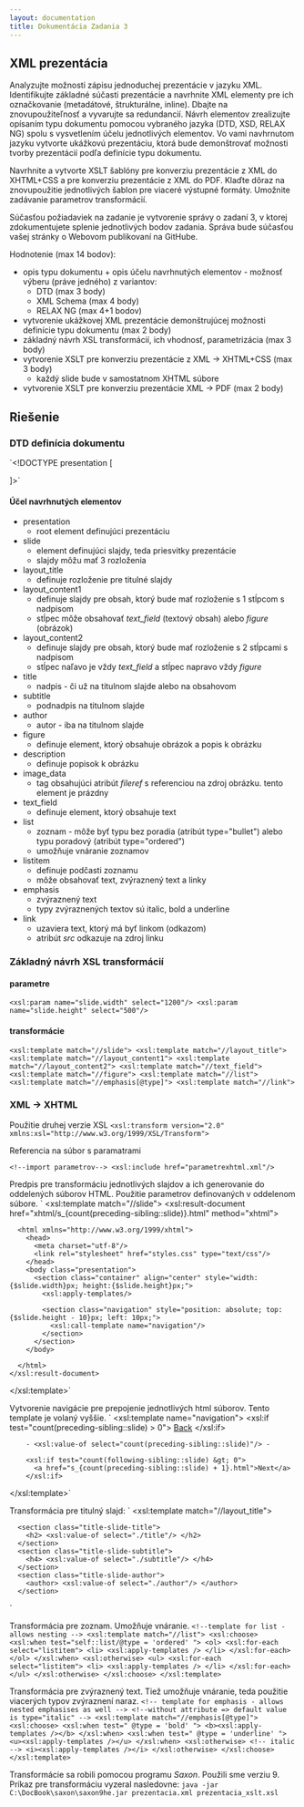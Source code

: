 ```yaml
---
layout: documentation
title: Dokumentácia Zadania 3
---
```


## XML prezentácia ##

Analyzujte možnosti zápisu jednoduchej prezentácie v jazyku XML. Identifikujte základné súčasti prezentácie a navrhnite XML elementy pre ich označkovanie (metadátové, štrukturálne, inline). Dbajte na znovupoužiteľnosť a vyvarujte sa redundancií. Návrh elementov zrealizujte opísaním typu dokumentu pomocou vybraného jazyka (DTD, XSD, RELAX NG) spolu s vysvetlením účelu jednotlivých elementov. Vo vami navhrnutom jazyku vytvorte ukážkovú prezentáciu, ktorá bude demonštrovať možnosti tvorby prezentácií podľa definície typu dokumentu.

Navrhnite a vytvorte XSLT šablóny pre konverziu prezentácie z XML do XHTML+CSS a pre konverziu prezentácie z XML do PDF. Klaďte dôraz na znovupoužitie jednotlivých šablon pre viaceré výstupné formáty. Umožnite zadávanie parametrov transformácií.

Súčasťou požiadaviek na zadanie je vytvorenie správy o zadaní 3, v ktorej zdokumentujete splenie jednotlivých bodov zadania. Správa bude súčasťou vašej stránky o Webovom publikovaní na GitHube.

Hodnotenie (max 14 bodov):
* opis typu dokumentu + opis účelu navrhnutých elementov - možnosť výberu (práve jedného) z variantov:
  - DTD (max 3 body)
  - XML Schema (max 4 body)
  - RELAX NG (max 4+1 bodov)
* vytvorenie ukážkovej XML prezentácie demonštrujúcej možnosti definície typu dokumentu (max 2 body)
* základný návrh XSL transformácií, ich vhodnosť, parametrizácia (max 3 body)
* vytvorenie XSLT pre konverziu prezentácie z XML -> XHTML+CSS (max 3 body)
  - každý slide bude v samostatnom XHTML súbore
* vytvorenie XSLT pre konverziu prezentácie XML -> PDF (max 2 body)


## Riešenie ##

### DTD definícia dokumentu ###

`<!DOCTYPE presentation [
<!ELEMENT presentation (slide*)>
<!ELEMENT slide (layout_title | layout_content1 | layout_content2)>
<!ELEMENT layout_title (title, subtitle?, author?)>
<!ELEMENT title (#PCDATA)>
<!ELEMENT subtitle (#PCDATA)>
<!ELEMENT author (#PCDATA)>
<!ELEMENT layout_content1 (title, (figure | text_field) )>
<!ELEMENT figure (description?, image_data)>
<!ELEMENT description (#PCDATA)>
<!ELEMENT image_data EMPTY>
<!ATTLIST image_data fileref CDATA #REQUIRED>
<!ELEMENT text_field (#PCDATA | list | emphasis | link)* >
<!ELEMENT list (list | listitem)+ >                     
<!ATTLIST list type (bullet | ordered) "bullet">
<!ELEMENT listitem (#PCDATA | emphasis | link)* >
<!ELEMENT emphasis (#PCDATA)>
<!ATTLIST emphasis type (italic | bold | underline) "italic">
<!ELEMENT link (#PCDATA)>
<!ATTLIST link src CDATA #IMPLIED>
<!ELEMENT layout_content2 (title, text_field, figure )>
]>`

#### Účel navrhnutých elementov ####
* presentation
  - root element definujúci prezentáciu
* slide
  - element definujúci slajdy, teda priesvitky prezentácie
  - slajdy môžu mať 3 rozloženia
* layout_title
  - definuje rozloženie pre titulné slajdy
* layout_content1
  - definuje slajdy pre obsah, ktorý bude mať rozloženie s 1 stĺpcom s nadpisom
  - stĺpec môže obsahovať _text_field_ (textový obsah) alebo _figure_ (obrázok)
* layout_content2
  - definuje slajdy pre obsah, ktorý bude mať rozloženie s 2 stĺpcami s nadpisom
  - stĺpec naľavo je vždy _text_field_ a stĺpec napravo vždy _figure_
* title
  - nadpis - či už na titulnom slajde alebo na obsahovom
* subtitle
  - podnadpis na titulnom slajde
* author
  - autor - iba na titulnom slajde
* figure
  - definuje element, ktorý obsahuje obrázok a popis k obrázku
* description
  - definuje popisok k obrázku
* image_data
  - tag obsahujúci atribút _fileref_ s referenciou na zdroj obrázku. tento element je prázdny
* text_field
  - definuje element, ktorý obsahuje text
* list
  - zoznam - môže byť typu bez poradia (atribút type="bullet") alebo typu poradový (atribút type="ordered")
  - umožňuje vnáranie zoznamov
* listitem
  - definuje podčasti zoznamu
  - môže obsahovať text, zvýraznený text a linky
* emphasis
  - zvýraznený text
  - typy zvýraznených textov sú italic, bold a underline
* link
  - uzaviera text, ktorý má byť linkom (odkazom)
  - atribút _src_ odkazuje na zdroj linku

### Základný návrh XSL transformácií ###

#### parametre ####

`<xsl:param name="slide.width" select="1200"/>
<xsl:param name="slide.height" select="500"/>`

#### transformácie ####

`<xsl:template match="//slide">
<xsl:template match="//layout_title">
<xsl:template match="//layout_content1">
<xsl:template match="//layout_content2">
<xsl:template match="//text_field">
<xsl:template match="//figure">
<xsl:template match="//list">
<xsl:template match="//emphasis[@type]">
<xsl:template match="//link">
`

### XML -> XHTML ###
Použitie druhej verzie XSL
`<xsl:transform version="2.0" xmlns:xsl="http://www.w3.org/1999/XSL/Transform">`

Referencia na súbor s paramatrami

`<!--import parametrov-->
<xsl:include href="parametrexhtml.xml"/>`

Predpis pre transformáciu jednotlivých slajdov a ich generovanie do oddelených súborov HTML.
Použitie parametrov definovaných v oddelenom súbore.
`<!-- template for generating each slide onto a separate page -->
  <xsl:template match="//slide">
    <xsl:result-document href="xhtml/s_{count(preceding-sibling::slide)}.html" method="xhtml">

      <html xmlns="http://www.w3.org/1999/xhtml">
        <head>
          <meta charset="utf-8"/>
          <link rel="stylesheet" href="styles.css" type="text/css"/>
        </head>
        <body class="presentation">
          <section class="container" align="center" style="width:{$slide.width}px; height:{$slide.height}px;">
            <xsl:apply-templates/>

            <section class="navigation" style="position: absolute; top: {$slide.height - 10}px; left: 10px;">
              <xsl:call-template name="navigation"/>
            </section>
          </section>
        </body>

      </html>
    </xsl:result-document>
  </xsl:template>`

  Vytvorenie navigácie pre prepojenie jednotlivých html súborov. Tento template je volaný vyššie.
  `<!--template for creation of Navigation-->
  <xsl:template name="navigation">
        <xsl:if test="count(preceding-sibling::slide) &gt; 0">
          <a href="s_{count(preceding-sibling::slide) - 1}.html">Back</a>
        </xsl:if>

        - <xsl:value-of select="count(preceding-sibling::slide)"/> -

        <xsl:if test="count(following-sibling::slide) &gt; 0">
          <a href="s_{count(preceding-sibling::slide) + 1}.html">Next</a>
        </xsl:if>
  </xsl:template>`

  Transformácia pre titulný slajd:
  `<!-- title_slide -->
<xsl:template match="//layout_title">
  <!--ak parent (slide) je prvy slide, dajme mu section attribute title_slide-->
  <section class="title_slide">
    <!--xsl:if test="ancestor::node() = //slide[1]" >
      <xsl:attribute name="class">
        first_title_slide
      </xsl:attribute>
    </xsl:if-->

      <section class="title-slide-title">
        <h2> <xsl:value-of select="./title"/> </h2>
      </section>
      <section class="title-slide-subtitle">
        <h4> <xsl:value-of select="./subtitle"/> </h4>
      </section>
      <section class="title-slide-author">
        <author> <xsl:value-of select="./author"/> </author>
      </section>

  </section>
</xsl:template>`

Transformácia pre zoznam. Umožňuje vnáranie.
`<!--template for list - allows nesting -->
<xsl:template match="//list">
  <xsl:choose>
    <xsl:when test="self::list/@type = 'ordered' ">
      <ol>
        <xsl:for-each select="listitem">
          <li> <xsl:apply-templates /> </li>
        </xsl:for-each>
      </ol>
    </xsl:when>
    <xsl:otherwise>
      <ul>
        <xsl:for-each select="listitem">
          <li> <xsl:apply-templates /> </li>
        </xsl:for-each>
      </ul>
    </xsl:otherwise>
  </xsl:choose>
</xsl:template>`

Transformácia pre zvýraznený text. Tiež umožňuje vnáranie, teda použitie viacerých typov zvýraznení naraz.
`<!-- template for emphasis - allows nested emphasises as well -->
    <!--without attribute => default value is type="italic" -->
  <xsl:template match="//emphasis[@type]">
    <xsl:choose>
      <xsl:when test=" @type = 'bold' ">
        <b><xsl:apply-templates /></b>
      </xsl:when>
      <xsl:when test=" @type = 'underline' ">
        <u><xsl:apply-templates /></u>
      </xsl:when>
      <xsl:otherwise> <!-- italic -->
        <i><xsl:apply-templates /></i>
      </xsl:otherwise>
    </xsl:choose>
  </xsl:template>`

Transformácie sa robili pomocou programu _Saxon_. Použili sme verziu 9. Príkaz pre transformáciu vyzeral nasledovne:
`java -jar C:\DocBook\saxon\saxon9he.jar prezentacia.xml prezentacia_xslt.xsl`
